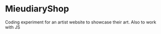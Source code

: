 # MieudiaryShop
Coding experiment for an artist website to showcase their art. Also to work with JS
